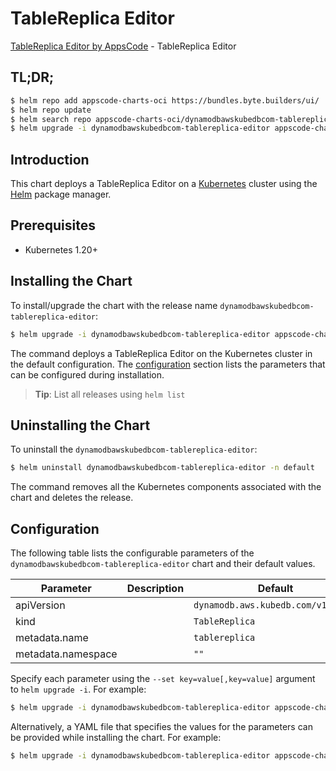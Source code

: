 # TableReplica Editor

[TableReplica Editor by AppsCode](https://appscode.com) - TableReplica Editor

## TL;DR;

```bash
$ helm repo add appscode-charts-oci https://bundles.byte.builders/ui/
$ helm repo update
$ helm search repo appscode-charts-oci/dynamodbawskubedbcom-tablereplica-editor --version=v0.5.0
$ helm upgrade -i dynamodbawskubedbcom-tablereplica-editor appscode-charts-oci/dynamodbawskubedbcom-tablereplica-editor -n default --create-namespace --version=v0.5.0
```

## Introduction

This chart deploys a TableReplica Editor on a [Kubernetes](http://kubernetes.io) cluster using the [Helm](https://helm.sh) package manager.

## Prerequisites

- Kubernetes 1.20+

## Installing the Chart

To install/upgrade the chart with the release name `dynamodbawskubedbcom-tablereplica-editor`:

```bash
$ helm upgrade -i dynamodbawskubedbcom-tablereplica-editor appscode-charts-oci/dynamodbawskubedbcom-tablereplica-editor -n default --create-namespace --version=v0.5.0
```

The command deploys a TableReplica Editor on the Kubernetes cluster in the default configuration. The [configuration](#configuration) section lists the parameters that can be configured during installation.

> **Tip**: List all releases using `helm list`

## Uninstalling the Chart

To uninstall the `dynamodbawskubedbcom-tablereplica-editor`:

```bash
$ helm uninstall dynamodbawskubedbcom-tablereplica-editor -n default
```

The command removes all the Kubernetes components associated with the chart and deletes the release.

## Configuration

The following table lists the configurable parameters of the `dynamodbawskubedbcom-tablereplica-editor` chart and their default values.

|     Parameter      | Description |                    Default                    |
|--------------------|-------------|-----------------------------------------------|
| apiVersion         |             | <code>dynamodb.aws.kubedb.com/v1alpha1</code> |
| kind               |             | <code>TableReplica</code>                     |
| metadata.name      |             | <code>tablereplica</code>                     |
| metadata.namespace |             | <code>""</code>                               |


Specify each parameter using the `--set key=value[,key=value]` argument to `helm upgrade -i`. For example:

```bash
$ helm upgrade -i dynamodbawskubedbcom-tablereplica-editor appscode-charts-oci/dynamodbawskubedbcom-tablereplica-editor -n default --create-namespace --version=v0.5.0 --set apiVersion=dynamodb.aws.kubedb.com/v1alpha1
```

Alternatively, a YAML file that specifies the values for the parameters can be provided while
installing the chart. For example:

```bash
$ helm upgrade -i dynamodbawskubedbcom-tablereplica-editor appscode-charts-oci/dynamodbawskubedbcom-tablereplica-editor -n default --create-namespace --version=v0.5.0 --values values.yaml
```
